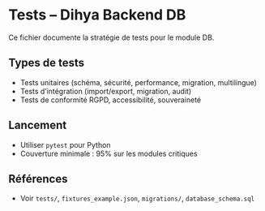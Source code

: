 # Tests – Dihya Backend DB

Ce fichier documente la stratégie de tests pour le module DB.

## Types de tests
- Tests unitaires (schéma, sécurité, performance, migration, multilingue)
- Tests d’intégration (import/export, migration, audit)
- Tests de conformité RGPD, accessibilité, souveraineté

## Lancement
- Utiliser `pytest` pour Python
- Couverture minimale : 95% sur les modules critiques

## Références
- Voir `tests/`, `fixtures_example.json`, `migrations/`, `database_schema.sql`
